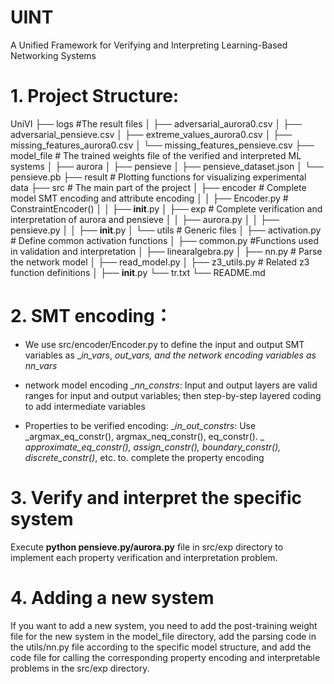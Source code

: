 # UINT
A Unified Framework for Verifying and Interpreting Learning-Based Networking Systems


# **1. Project Structure:**
UniVI
├── logs   #The result files
│ ├── adversarial_aurora0.csv
│ ├── adversarial_pensieve.csv
│ ├── extreme_values_aurora0.csv
│ ├── missing_features_aurora0.csv
│ └── missing_features_pensieve.csv
├── model_file    # The trained weights file of the verified and interpreted ML systems
│ ├── aurora
│ ├── pensieve
│ ├── pensieve_dataset.json
│ └── pensieve.pb
├── result        # Plotting functions for visualizing experimental data
├── src           # The main part of the project
│ ├── encoder       # Complete model SMT encoding and attribute encoding
│ │ ├── Encoder.py  # ConstraintEncoder() 
│ │ ├── __init__.py
│ ├── exp         # Complete verification and interpretation of aurora and pensieve
│ │ ├── aurora.py
│ │ ├── pensieve.py
│ │ ├── __init__.py
│ └── utils       # Generic files
│ ├── activation.py   # Define common activation functions
│ ├── common.py       #Functions used in validation and interpretation
│ ├── linearalgebra.py
│ ├── nn.py           # Parse the network model
│ ├── read_model.py
│ ├── z3_utils.py     # Related z3 function definitions
│ ├── __init__.py
└── tr.txt
└── README.md

# **2. SMT encoding：**
- We use src/encoder/Encoder.py to define the input and output SMT variables as __in_vars_, __out_vars_, and the network encoding variables as_ _nn_vars_
- network model encoding __nn_constrs_:
Input and output layers are valid ranges for input and output variables; 
then step-by-step layered coding to add intermediate variables

- Properties to be verified encoding: __in_out_constrs_:
Use _argmax_eq_constr(), argmax_neq_constr(), eq_constr(). _
_approximate_eq_constr(), assign_constr(), boundary_constr(), discrete_constr()_, etc. to.  complete the property encoding

# **3. Verify and interpret the specific system**
Execute **python pensieve.py/aurora.py** file in src/exp directory to implement each property verification and interpretation problem.

# **4. Adding a new system**
If you want to add a new system, you need to add the post-training weight file for the new system in the model_file directory, add the parsing code in the utils/nn.py file according to the specific model structure, and add the code file for calling the corresponding property encoding and interpretable problems in the src/exp directory.


